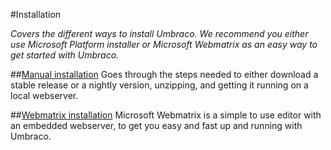 #Installation

_Covers the different ways to install Umbraco. We recommend you either use Microsoft Platform installer or Microsoft Webmatrix as an easy way to get started with Umbraco._

##[Manual installation](install-umbraco-manually.md)
Goes through the steps needed to either download a stable release or a nightly version, unzipping, and getting it running on a local webserver.

##[Webmatrix installation](install-umbraco-with-microsoft-webmatrix.md)
Microsoft Webmatrix is a simple to use editor with an embedded webserver, to get you easy and fast up and running with Umbraco.



 